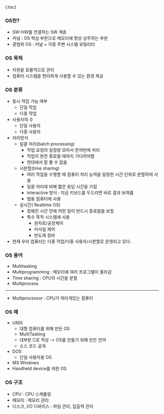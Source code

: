 {:toc}



### OS란?

  * SW-HW를 연결하는 SW 계층
  * 커널 : OS 핵심 부분으로 메모리에 항상 상주하는 부분
  * 광범위 OS : 커널 + 각종 주변 시스템 유틸리티

### OS 목적

  * 자원을 효율적으로 관리
  * 컴퓨터 시스템을 편리하게 사용할 수 있는 환경 제공

### OS 분류

  * 동시 작업 가능 여부
    * 단일 작업
    * 다중 작업
  * 사용자의 수
    * 단일 사용자
    * 다중 사용자
  * 처리방식
    * 일괄 처리(batch processing)
      * 작업 요청의 일정량 모아서 한꺼번에 처리
      * 작업이 완전 종료될 때까지 기다려야함
      * 현대에서 잘 볼 수 없음
    * 시분할(time sharing)
      * 여러 작업을 수행할 때 컴퓨터 처리 능력을 일정한 시간 단위로 분할하여 사용
      * 일괄 처리에 비해 짧은 응답 시간을 가짐
      * interactive 방식 : 지금 키보드를 두드리면 바로 결과 보여줌
      * 범용 컴퓨터에 사용
    * 실시간( Realtime OS)
      * 정해진 시간 안에 어떤 일이 반드시 종료됨을 보장
      * 특수 목적 시스템에 사용
        * 원자로/공장제어
        * 미사일 제어
        * 반도체 장비
  * 현재 우리 컴퓨터는 다중 작업/다중 사용자/시분할로 운영되고 있다.

### OS  용어

  * Multitasking
  * Multiprogramming : 메모리에 여러 프로그램이 올라감
  * Time sharing : CPU의 시간을 분할
  * Multiprocess 

------------------------------------------------------------------------------------

  * Multiprocessor : CPU가 여러개있는 컴퓨터

### OS 예

  * UNIX
    * 대형 컴퓨터를 위해 만든 OS
    * MultiTasking
    * 대부분 C로 작성 -> OS를 만들기 위해 만든 언어
    * 소스 코드 공개
  * DOS
    * 단일 사용자용 OS 
  * MS Windows
  * Handheld device를 위한 OS

### OS 구조

  * CPU : CPU 스케쥴링
  * 메모리 : 메모리 관리
  * 디스크, I/O 디바이스 : 파일 관리, 입출력 관리
